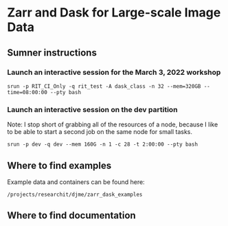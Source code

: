 # Zarr and Dask for Large-scale Image Data 

## Sumner instructions

### Launch an interactive session for the March 3, 2022 workshop

`srun -p RIT_CI_Only -q rit_test -A dask_class -n 32 --mem=320GB --time=08:00:00 --pty bash`

### Launch an interactive session on the dev partition

Note: I stop short of grabbing all of the resources of a node, because I like to be able to start a second job on the same node for small tasks.

`srun -p dev -q dev --mem 160G -n 1 -c 28 -t 2:00:00 --pty bash`

## Where to find examples

Example data and containers can be found here:

`/projects/researchit/djme/zarr_dask_examples`

## Where to find documentation

